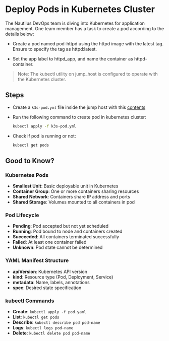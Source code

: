 # Deploy Pods in Kubernetes Cluster

The Nautilus DevOps team is diving into Kubernetes for application management. One team member has a task to create a pod according to the details below:

- Create a pod named pod-httpd using the httpd image with the latest tag. Ensure to specify the tag as httpd:latest.

- Set the app label to httpd_app, and name the container as httpd-container.

> Note: The kubectl utility on jump_host is configured to operate with the Kubernetes cluster.

## Steps

- Create a `k3s-pod.yml` file inside the jump host with this [contents](../files/k3s-pod.yml)
- Run the following command to create pod in kubernetes cluster:

    ```sh
    kubectl apply -f k3s-pod.yml
    ```

- Check if pod is running or not:

    ```sh
    kubectl get pods
    ```

## Good to Know?

### Kubernetes Pods

- **Smallest Unit**: Basic deployable unit in Kubernetes
- **Container Group**: One or more containers sharing resources
- **Shared Network**: Containers share IP address and ports
- **Shared Storage**: Volumes mounted to all containers in pod

### Pod Lifecycle

- **Pending**: Pod accepted but not yet scheduled
- **Running**: Pod bound to node and containers created
- **Succeeded**: All containers terminated successfully
- **Failed**: At least one container failed
- **Unknown**: Pod state cannot be determined

### YAML Manifest Structure

- **apiVersion**: Kubernetes API version
- **kind**: Resource type (Pod, Deployment, Service)
- **metadata**: Name, labels, annotations
- **spec**: Desired state specification

### kubectl Commands

- **Create**: `kubectl apply -f pod.yaml`
- **List**: `kubectl get pods`
- **Describe**: `kubectl describe pod pod-name`
- **Logs**: `kubectl logs pod-name`
- **Delete**: `kubectl delete pod pod-name`
